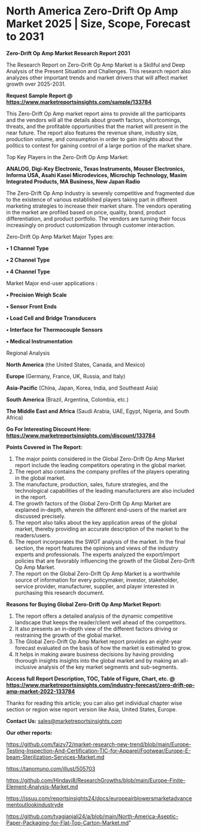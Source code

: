 # North America Zero-Drift Op Amp Market 2025 | Size, Scope, Forecast to 2031

<strong>Zero-Drift Op Amp Market Research Report 2031</strong>

The Research Report on Zero-Drift Op Amp Market is a Skillful and Deep Analysis of the Present Situation and Challenges. This research report also analyzes other important trends and market drivers that will affect market growth over 2025-2031.

<strong>Request Sample Report @ <a href=https://www.marketreportsinsights.com/sample/133784>https://www.marketreportsinsights.com/sample/133784</a></strong>

This Zero-Drift Op Amp market report aims to provide all the participants and the vendors will all the details about growth factors, shortcomings, threats, and the profitable opportunities that the market will present in the near future. The report also features the revenue share, industry size, production volume, and consumption in order to gain insights about the politics to contest for gaining control of a large portion of the market share.

Top Key Players in the Zero-Drift Op Amp Market:

<strong>ANALOG, Digi-Key Electronic, Texas Instruments, Mouser Electronics, Informa USA, Asahi Kasei Microdevices, Microchip Technology, Maxim Integrated Products, MA Business, New Japan Radio</strong>

The Zero-Drift Op Amp Industry is severely competitive and fragmented due to the existence of various established players taking part in different marketing strategies to increase their market share. The vendors operating in the market are profiled based on price, quality, brand, product differentiation, and product portfolio. The vendors are turning their focus increasingly on product customization through customer interaction.

Zero-Drift Op Amp Market Major Types are:

<strong>• 1 Channel Type

• 2 Channel Type

• 4 Channel Type</strong>

Market Major end-user applications :

<strong>• Precision Weigh Scale

• Sensor Front Ends

• Load Cell and Bridge Transducers

• Interface for Thermocouple Sensors

• Medical Instrumentation</strong>

Regional Analysis

</u><strong><b>North America</b></strong> (the United States, Canada, and Mexico)

<strong><b>Europe </b></strong>(Germany, France, UK, Russia, and Italy)

<strong><b>Asia-Pacific</b></strong> (China, Japan, Korea, India, and Southeast Asia)

<strong><b>South America</b></strong> (Brazil, Argentina, Colombia, etc.)

<strong><b>The Middle East and Africa</b></strong> (Saudi Arabia, UAE, Egypt, Nigeria, and South Africa)

<strong>Go For Interesting Discount Here: <a href=https://www.marketreportsinsights.com/discount/133784>https://www.marketreportsinsights.com/discount/133784</a></strong>

<strong>Points Covered in The Report:</strong>
<ol>
  <li>The major points considered in the Global Zero-Drift Op Amp Market report include the leading competitors operating in the global market.</li>
  <li>The report also contains the company profiles of the players operating in the global market.</li>
  <li>The manufacture, production, sales, future strategies, and the technological capabilities of the leading manufacturers are also included in the report.</li>
  <li>The growth factors of the Global Zero-Drift Op Amp Market are explained in-depth, wherein the different end-users of the market are discussed precisely.</li>
  <li>The report also talks about the key application areas of the global market, thereby providing an accurate description of the market to the readers/users.</li>
  <li>The report incorporates the SWOT analysis of the market. In the final section, the report features the opinions and views of the industry experts and professionals. The experts analyzed the export/import policies that are favorably influencing the growth of the Global Zero-Drift Op Amp Market.</li>
  <li>The report on the Global Zero-Drift Op Amp Market is a worthwhile source of information for every policymaker, investor, stakeholder, service provider, manufacturer, supplier, and player interested in purchasing this research document.</li>
</ol>
<strong>Reasons for Buying Global Zero-Drift Op Amp Market Report:</strong>

<ol>
  <li>The report offers a detailed analysis of the dynamic competitive landscape that keeps the reader/client well ahead of the competitors.</li>
  <li>It also presents an in-depth view of the different factors driving or restraining the growth of the global market.</li>
  <li>The Global Zero-Drift Op Amp Market report provides an eight-year forecast evaluated on the basis of how the market is estimated to grow.</li>
  <li>It helps in making aware business decisions by having providing thorough insights insights into the global market and by making an all-inclusive analysis of the key market segments and sub-segments.</li>
</ol>
<strong>Access full Report Description, TOC, Table of Figure, Chart, etc. @ <a href=https://www.marketreportsinsights.com/industry-forecast/zero-drift-op-amp-market-2022-133784>https://www.marketreportsinsights.com/industry-forecast/zero-drift-op-amp-market-2022-133784</a></strong>


Thanks for reading this article; you can also get individual chapter wise section or region wise report version like Asia, United States, Europe.

<strong>Contact Us:</strong>
sales@marketreportsinsights.com

<strong>Our other reports:</strong>

<a href=https://github.com/faizy72/market-research-new-trend/blob/main/Europe-Testing-Inspection-And-Certification-TIC-for-Apparel/Footwear/Europe-E-beam-Sterilization-Services-Market.md>https://github.com/faizy72/market-research-new-trend/blob/main/Europe-Testing-Inspection-And-Certification-TIC-for-Apparel/Footwear/Europe-E-beam-Sterilization-Services-Market.md</a>

<a href=https://tanomuno.com/illust/505703>https://tanomuno.com/illust/505703</a>

<a href=https://github.com/Hindavi8/ResearchGrowths/blob/main/Europe-Finite-Element-Analysis-Market.md>https://github.com/Hindavi8/ResearchGrowths/blob/main/Europe-Finite-Element-Analysis-Market.md</a>

<a href=https://issuu.com/reportsinsights24/docs/europeairblowersmarketadvancementoutlookindustryde>https://issuu.com/reportsinsights24/docs/europeairblowersmarketadvancementoutlookindustryde</a>

<a href=https://github.com/tyagianjali24/a/blob/main/North-America-Aseptic-Paper-Packaging-for-Flat-Top-Carton-Market.md>https://github.com/tyagianjali24/a/blob/main/North-America-Aseptic-Paper-Packaging-for-Flat-Top-Carton-Market.md</a>"
